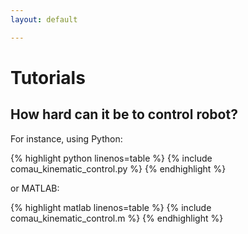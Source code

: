 ```yaml
---
layout: default

---
```

# Tutorials

## How hard can it be to control robot?

For instance, using Python:

{% highlight python linenos=table %}
{% include comau_kinematic_control.py %}
{% endhighlight %}

or MATLAB:

{% highlight matlab linenos=table %}
{% include comau_kinematic_control.m %}
{% endhighlight %}

